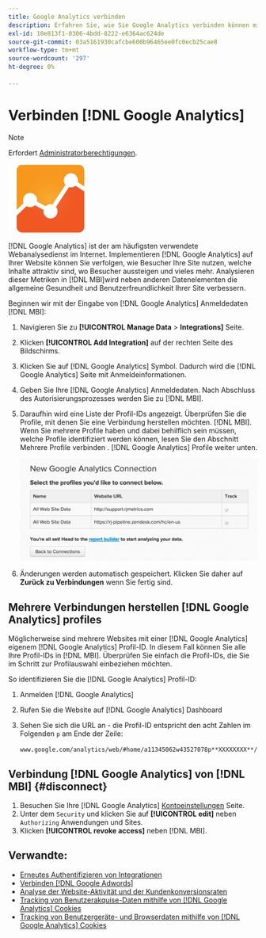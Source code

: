 ```yaml
---
title: Google Analytics verbinden
description: Erfahren Sie, wie Sie Google Analytics verbinden können mit [!DNL MBI].
exl-id: 10e813f1-0306-4bdd-8222-e6364ac624de
source-git-commit: 03a5161930cafcbe600b96465ee0fc0ecb25cae8
workflow-type: tm+mt
source-wordcount: '297'
ht-degree: 0%

---
```


# Verbinden [!DNL Google Analytics]

>[!NOTE]
>
>Erfordert [Administratorberechtigungen](../../../administrator/user-management/user-management.md).

![](../../../assets/google-analytics-logo.png)

[!DNL Google Analytics] ist der am häufigsten verwendete Webanalysedienst im Internet. Implementieren [!DNL Google Analytics] auf Ihrer Website können Sie verfolgen, wie Besucher Ihre Site nutzen, welche Inhalte attraktiv sind, wo Besucher aussteigen und vieles mehr. Analysieren dieser Metriken in [!DNL MBI]wird neben anderen Datenelementen die allgemeine Gesundheit und Benutzerfreundlichkeit Ihrer Site verbessern.

Beginnen wir mit der Eingabe von [!DNL Google Analytics] Anmeldedaten [!DNL MBI]:

1. Navigieren Sie zu **[!UICONTROL Manage Data** > **Integrations]** Seite.
1. Klicken **[!UICONTROL Add Integration]** auf der rechten Seite des Bildschirms.
1. Klicken Sie auf [!DNL Google Analytics] Symbol. Dadurch wird die [!DNL Google Analytics] Seite mit Anmeldeinformationen.
1. Geben Sie Ihre [!DNL Google Analytics] Anmeldedaten. Nach Abschluss des Autorisierungsprozesses werden Sie zu [!DNL MBI].
1. Daraufhin wird eine Liste der Profil-IDs angezeigt. Überprüfen Sie die Profile, mit denen Sie eine Verbindung herstellen möchten. [!DNL MBI]. Wenn Sie mehrere Profile haben und dabei behilflich sein müssen, welche Profile identifiziert werden können, lesen Sie den Abschnitt Mehrere Profile verbinden . [!DNL Google Analytics] Profile weiter unten.

   ![](../../../assets/list-profile-id.png)<!--{: width="600px"}-->

1. Änderungen werden automatisch gespeichert. Klicken Sie daher auf **Zurück zu Verbindungen** wenn Sie fertig sind.

## Mehrere Verbindungen herstellen [!DNL Google Analytics] profiles

Möglicherweise sind mehrere Websites mit einer [!DNL Google Analytics] eigenem [!DNL Google Analytics] Profil-ID. In diesem Fall können Sie alle Ihre Profil-IDs in [!DNL MBI]. Überprüfen Sie einfach die Profil-IDs, die Sie im Schritt zur Profilauswahl einbeziehen möchten.

So identifizieren Sie die [!DNL Google Analytics] Profil-ID:

1. Anmelden [!DNL Google Analytics]
1. Rufen Sie die Website auf [!DNL Google Analytics] Dashboard
1. Sehen Sie sich die URL an - die Profil-ID entspricht den acht Zahlen im Folgenden `p` am Ende der Zeile:

   `www.google.com/analytics/web/#home/a11345062w43527078p**XXXXXXXX**/`

## Verbindung [!DNL Google Analytics] von [!DNL MBI] {#disconnect}

1. Besuchen Sie Ihre [!DNL Google Analytics] [Kontoeinstellungen](https://www.google.com/accounts/) Seite.
1. Unter dem `Security` und klicken Sie auf **[!UICONTROL edit]** neben `Authorizing` Anwendungen und Sites.
1. Klicken **[!UICONTROL revoke access]** neben [!DNL MBI].

## Verwandte:

* [Erneutes Authentifizieren von Integrationen](https://support.magento.com/hc/en-us/articles/360016733151)
* [Verbinden [!DNL Google Adwords]](../integrations/google-adwords.md)
* [Analyse der Website-Aktivität und der Kundenkonversionsraten](../../analysis/web-act-cust-conversion.md)
* [Tracking von Benutzerakquise-Daten mithilfe von [!DNL Google Analytics] Cookies](../../analysis/google-track-user-acq.md)
* [Tracking von Benutzergeräte- und Browserdaten mithilfe von [!DNL Google Analytics] Cookies](https://support.magento.com/hc/en-us/articles/360016732911)
